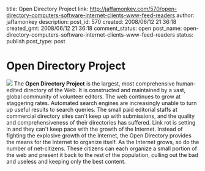 title: Open Directory Project
link: http://jaffamonkey.com/570/open-directory-computers-software-internet-clients-www-feed-readers
author: jaffamonkey
description: 
post_id: 570
created: 2008/06/12 21:36:18
created_gmt: 2008/06/12 21:36:18
comment_status: open
post_name: open-directory-computers-software-internet-clients-www-feed-readers
status: publish
post_type: post

# Open Directory Project

![](http://www.dmoz.org/img/odphead.gif) The **Open Directory Project** is the largest, most comprehensive human-edited directory of the Web. It is constructed and maintained by a vast, global community of volunteer editors. The web continues to grow at staggering rates. Automated search engines are increasingly unable to turn up useful results to search queries. The small paid editorial staffs at commercial directory sites can't keep up with submissions, and the quality and comprehensiveness of their directories has suffered. Link rot is setting in and they can't keep pace with the growth of the Internet. Instead of fighting the explosive growth of the Internet, the Open Directory provides the means for the Internet to organize itself. As the Internet grows, so do the number of net-citizens. These citizens can each organize a small portion of the web and present it back to the rest of the population, culling out the bad and useless and keeping only the best content.